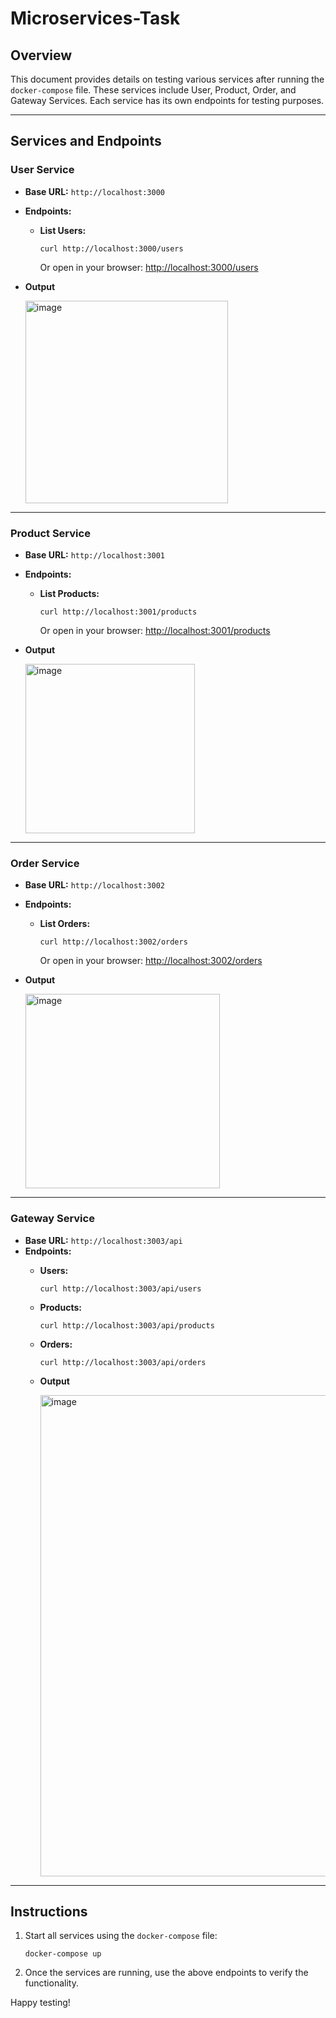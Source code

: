 # Microservices-Task

## Overview
This document provides details on testing various services after running the `docker-compose` file. These services include User, Product, Order, and Gateway Services. Each service has its own endpoints for testing purposes.

---

## Services and Endpoints

### **User Service**
- **Base URL:** `http://localhost:3000`
- **Endpoints:**
  - **List Users:**  
    ```
    curl http://localhost:3000/users
    ```
    Or open in your browser: [http://localhost:3000/users](http://localhost:3000/users)
- **Output**

  
    <img width="324" alt="image" src="https://github.com/user-attachments/assets/1a8a1a17-cb36-470d-9a82-12236fa5fc71" />


---

### **Product Service**
- **Base URL:** `http://localhost:3001`
- **Endpoints:**
  - **List Products:**  
    ```
    curl http://localhost:3001/products
    ```
    Or open in your browser: [http://localhost:3001/products](http://localhost:3001/products)
- **Output**

  
  <img width="271" alt="image" src="https://github.com/user-attachments/assets/43669d7d-f98d-4535-be36-4516d233a43a" />
 

---

### **Order Service**
- **Base URL:** `http://localhost:3002`
- **Endpoints:**
  - **List Orders:**  
    ```
    curl http://localhost:3002/orders
    ```
    Or open in your browser: [http://localhost:3002/orders](http://localhost:3002/orders)
- **Output**

  
  <img width="311" alt="image" src="https://github.com/user-attachments/assets/d6bad8f1-bd10-477d-807c-9b577adc8996" />


---

### **Gateway Service**
- **Base URL:** `http://localhost:3003/api`
- **Endpoints:**
  - **Users:**  
    ```
    curl http://localhost:3003/api/users
    ```
  - **Products:**  
    ```
    curl http://localhost:3003/api/products
    ```
  - **Orders:**  
    ```
    curl http://localhost:3003/api/orders
    ```
  - **Output**
 
    
    <img width="770" alt="image" src="https://github.com/user-attachments/assets/7cf2cd07-6da9-49c3-b0d9-292b0ef5a0da" />


---

## Instructions
1. Start all services using the `docker-compose` file:
   ```
   docker-compose up
   ```
2. Once the services are running, use the above endpoints to verify the functionality.

Happy testing!
